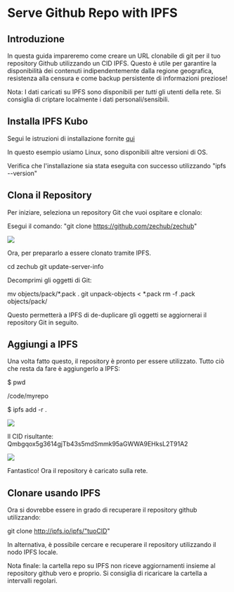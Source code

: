 # Serve Github Repo with IPFS 

## Introduzione

In questa guida impareremo come creare un URL clonabile di git per il tuo repository Github utilizzando un CID IPFS. Questo è utile per garantire la disponibilità dei contenuti indipendentemente dalla regione geografica, resistenza alla censura e come backup persistente di informazioni preziose!

Nota: I dati caricati su IPFS sono disponibili per *tutti* gli utenti della rete. Si consiglia di criptare localmente i dati personali/sensibili.


## Installa IPFS Kubo

Segui le istruzioni di installazione fornite [qui](https://docs.ipfs.tech/install/command-line/#install-official-binary-distributions)

In questo esempio usiamo Linux, sono disponibili altre versioni di OS.

Verifica che l'installazione sia stata eseguita con successo utilizzando "ipfs --version"


## Clona il Repository

Per iniziare, seleziona un repository Git che vuoi ospitare e clonalo:

Esegui il comando:  "git clone https://github.com/zechub/zechub"

![](https://i.ibb.co/HxFX37b/Screenshot-from-2023-05-20-14-14-46.png)


Ora, per prepararlo a essere clonato tramite IPFS.

cd zechub
git update-server-info

Decomprimi gli oggetti di Git:

mv objects/pack/*.pack .
git unpack-objects < *.pack
rm -f .pack objects/pack/

Questo permetterà a IPFS di de-duplicare gli oggetti se aggiornerai il repository Git in seguito.


## Aggiungi a IPFS 

Una volta fatto questo, il repository è pronto per essere utilizzato. Tutto ciò che resta da fare è aggiungerlo a IPFS:

$ pwd

/code/myrepo

$ ipfs add -r .

![](https://i.ibb.co/LJgK1q3/Screenshot-from-2023-05-20-14-22-38.png)

Il CID risultante: Qmbgqox5g3614gjTb43s5mdSmmk95aGWWA9EHksL2T91A2

![](https://i.ibb.co/GvhCLwn/Screenshot-from-2023-05-20-14-26-34.png)

Fantastico! Ora il repository è caricato sulla rete.


## Clonare usando IPFS 

Ora si dovrebbe essere in grado di recuperare il repository github utilizzando:

git clone http://ipfs.io/ipfs/"tuoCID"

In alternativa, è possibile cercare e recuperare il repository utilizzando il nodo IPFS locale. 

Nota finale: la cartella repo su IPFS non riceve aggiornamenti insieme al repository github vero e proprio. Si consiglia di ricaricare la cartella a intervalli regolari.